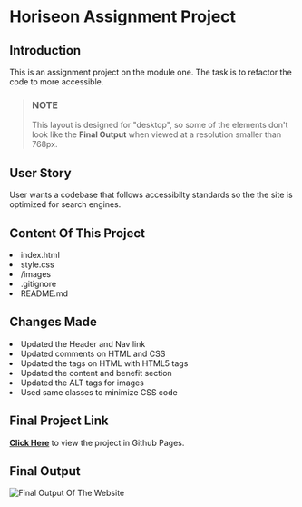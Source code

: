 # Horiseon Assignment Project

## Introduction
This is an assignment project on the module one. The task is to refactor the code to  more accessible. 
>### NOTE
>This layout is designed for "desktop", so some of the elements don't look like the **Final Output** when viewed at a resolution smaller than 768px.

## User Story
User wants a codebase that follows accessibilty standards so the the site is optimized for search engines. 

## Content Of This Project
<li> index.html </li>
<li> style.css </li>
<li> /images </li>
<li> .gitignore </li>
<li> README.md </li>


## Changes Made
<li> Updated the Header and Nav link </li>
<li> Updated comments on HTML and CSS </li>
<li> Updated the tags on HTML with HTML5 tags </li>
<li> Updated the content and benefit section </li>
<li> Updated the ALT tags for images </li>
<li> Used same classes to minimize CSS code</li>

## Final Project Link
[**Click Here**](https://duckduckgo.com) to view the project in Github Pages.

## Final Output
![Final Output Of The Website](./assets/images/final-output.png "Final Output Of The Website")




